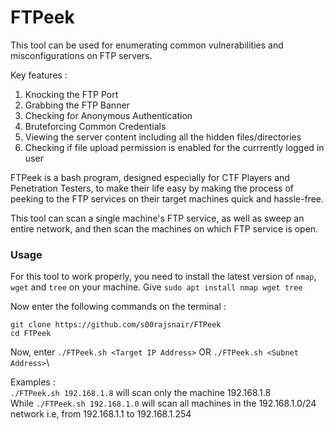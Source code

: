 # FTPeek
This tool can be used for enumerating common vulnerabilities and misconfigurations on FTP servers.

Key features : 
  1. Knocking the FTP Port
  2. Grabbing the FTP Banner
  3. Checking for Anonymous Authentication
  4. Bruteforcing Common Credentials
  5. Viewing the server content including all the hidden files/directories
  6. Checking if file upload permission is enabled for the currrently logged in user

FTPeek is a bash program, designed especially for CTF Players and Penetration Testers, to make their life easy by making the process of peeking to the FTP services on their target machines quick and hassle-free.

This tool can scan a single machine's FTP service, as well as sweep an entire network, and then scan the machines on which FTP service is open.

### Usage

For this tool to work properly, you need to install the latest version of `nmap`, `wget` and `tree` on your machine.
Give `sudo apt install nmap wget tree`

Now enter the following commands on the terminal : 

```
git clone https://github.com/s00rajsnair/FTPeek
cd FTPeek
```

Now, enter `./FTPeek.sh <Target IP Address>`  OR  `./FTPeek.sh <Subnet Address>`\

Examples : \
`./FTPeek.sh 192.168.1.8` will scan only the machine 192.168.1.8\
While `./FTPeek.sh 192.168.1.0` will scan all machines in the 192.168.1.0/24 network i.e, from 192.168.1.1 to 192.168.1.254
